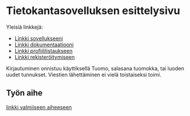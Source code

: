 # Tietokantasovelluksen esittelysivu

Yleisiä linkkejä:

* [Linkki sovellukseeni](http://totutotu.users.cs.helsinki.fi/yvp/)
* [Linkki dokumentaatiooni](https://github.com/totutotu/Tsoha-Bootstrap/blob/master/doc/dokumentaatio.pdf)
* [Linkki profiililistaukseen](http://totutotu.users.cs.helsinki.fi/yvp/jasen)
* [Linkki rekisteröitymiseen](http://totutotu.users.cs.helsinki.fi/yvp/)


Kirjautuminen onnistuu käyttiksellä Tuomo, salasana tuomokka, tai luoden uudet tunnukset. Viestien lähettäminen ei vielä toistaiseksi toimi.



## Työn aihe

[linkki valmiiseen aiheeseen](http://advancedkittenry.github.io/suunnittelu_ja_tyoymparisto/aiheet/Ystavanvalityspalvelu.html) 

